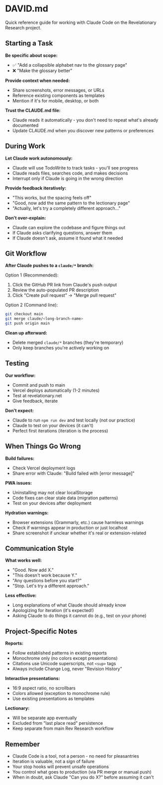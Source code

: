 # DAVID.md

Quick reference guide for working with Claude Code on the Revelationary Research project.

## Starting a Task

**Be specific about scope:**
- ✅ "Add a collapsible alphabet nav to the glossary page"
- ❌ "Make the glossary better"

**Provide context when needed:**
- Share screenshots, error messages, or URLs
- Reference existing components as templates
- Mention if it's for mobile, desktop, or both

**Trust the CLAUDE.md file:**
- Claude reads it automatically - you don't need to repeat what's already documented
- Update CLAUDE.md when you discover new patterns or preferences

## During Work

**Let Claude work autonomously:**
- Claude will use TodoWrite to track tasks - you'll see progress
- Claude reads files, searches code, and makes decisions
- Interrupt only if Claude is going in the wrong direction

**Provide feedback iteratively:**
- "This works, but the spacing feels off"
- "Good, now add the same pattern to the lectionary page"
- "Actually, let's try a completely different approach..."

**Don't over-explain:**
- Claude can explore the codebase and figure things out
- If Claude asks clarifying questions, answer them
- If Claude doesn't ask, assume it found what it needed

## Git Workflow

**After Claude pushes to a `claude/*` branch:**

Option 1 (Recommended):
1. Click the GitHub PR link from Claude's push output
2. Review the auto-populated PR description
3. Click "Create pull request" → "Merge pull request"

Option 2 (Command line):
```bash
git checkout main
git merge claude/<long-branch-name>
git push origin main
```

**Clean up afterward:**
- Delete merged `claude/*` branches (they're temporary)
- Only keep branches you're actively working on

## Testing

**Our workflow:**
- Commit and push to main
- Vercel deploys automatically (1-2 minutes)
- Test at revelationary.net
- Give feedback, iterate

**Don't expect:**
- Claude to run `npm run dev` and test locally (not our practice)
- Claude to test on your devices (it can't)
- Perfect first iterations (iteration is the process)

## When Things Go Wrong

**Build failures:**
- Check Vercel deployment logs
- Share error with Claude: "Build failed with [error message]"

**PWA issues:**
- Uninstalling may not clear localStorage
- Code fixes can clear stale data (migration patterns)
- Test on your devices after deployment

**Hydration warnings:**
- Browser extensions (Grammarly, etc.) cause harmless warnings
- Check if warnings appear in production or just localhost
- Share screenshot if unclear whether it's real or extension-related

## Communication Style

**What works well:**
- "Good. Now add X."
- "This doesn't work because Y."
- "Any questions before you start?"
- "Stop. Let's try a different approach."

**Less effective:**
- Long explanations of what Claude should already know
- Apologizing for iteration (it's expected!)
- Asking Claude to do things it cannot do (e.g., test on your phone)

## Project-Specific Notes

**Reports:**
- Follow established patterns in existing reports
- Monochrome only (no colors except presentations)
- Citations use Unicode superscripts, not `<sup>` tags
- Always include Change Log, never "Revision History"

**Interactive presentations:**
- 16:9 aspect ratio, no scrollbars
- Colors allowed (exception to monochrome rule)
- Use existing presentations as templates

**Lectionary:**
- Will be separate app eventually
- Excluded from "last place read" persistence
- Keep separate from main Rev Research workflow

## Remember

- Claude Code is a tool, not a person - no need for pleasantries
- Iteration is valuable, not a sign of failure
- Your stop hooks will prevent unsafe operations
- You control what goes to production (via PR merge or manual push)
- When in doubt, ask Claude "Can you do X?" before assuming it can't
